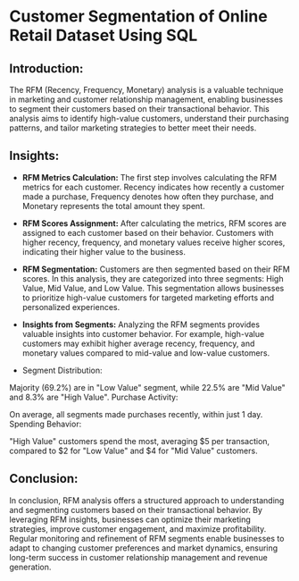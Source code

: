 # Customer Segmentation of Online Retail Dataset Using SQL

## Introduction:
The RFM (Recency, Frequency, Monetary) analysis is a valuable technique in marketing and customer relationship management, enabling businesses to segment their customers based on their transactional behavior. This analysis aims to identify high-value customers, understand their purchasing patterns, and tailor marketing strategies to better meet their needs.

## Insights:
- **RFM Metrics Calculation:** The first step involves calculating the RFM metrics for each customer. Recency indicates how recently a customer made a purchase, Frequency denotes how often they purchase, and Monetary represents the total amount they spent.
  
- **RFM Scores Assignment:** After calculating the metrics, RFM scores are assigned to each customer based on their behavior. Customers with higher recency, frequency, and monetary values receive higher scores, indicating their higher value to the business.
  
- **RFM Segmentation:** Customers are then segmented based on their RFM scores. In this analysis, they are categorized into three segments: High Value, Mid Value, and Low Value. This segmentation allows businesses to prioritize high-value customers for targeted marketing efforts and personalized experiences.
  
- **Insights from Segments:** Analyzing the RFM segments provides valuable insights into customer behavior. For example, high-value customers may exhibit higher average recency, frequency, and monetary values compared to mid-value and low-value customers.
- Segment Distribution:

Majority (69.2%) are in "Low Value" segment, while 22.5% are "Mid Value" and 8.3% are "High Value".
Purchase Activity:

On average, all segments made purchases recently, within just 1 day.
Spending Behavior:

"High Value" customers spend the most, averaging $5 per transaction, compared to $2 for "Low Value" and $4 for "Mid Value" customers.

## Conclusion:
In conclusion, RFM analysis offers a structured approach to understanding and segmenting customers based on their transactional behavior. By leveraging RFM insights, businesses can optimize their marketing strategies, improve customer engagement, and maximize profitability. Regular monitoring and refinement of RFM segments enable businesses to adapt to changing customer preferences and market dynamics, ensuring long-term success in customer relationship management and revenue generation.
